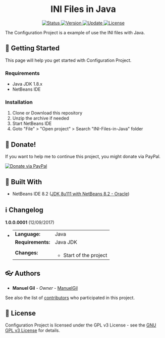 <div align="center">
	<h1> INI Files in Java </h1>
</div>

<div align="center">
	<a href="#changelog">
		<img src="https://img.shields.io/badge/stability-frozen-blue.svg" alt="Status">
	</a>
	<a href="#changelog">
		<img src="https://img.shields.io/badge/release-v1.0.0-blue.svg" alt="Version">
	</a>
	<a href="#changelog">
		<img src="https://img.shields.io/badge/update-december-yellowgreen.svg" alt="Update">
	</a>
	<a href="#license">
		<img src="https://img.shields.io/badge/license-GPL%20v3%20License-green.svg" alt="License">
	</a>
</div>

The Configuration Project is a example of use the INI files with Java.

<a name="started"></a>
## :traffic_light: Getting Started

This page will help you get started with Configuration Project.

<a name="requirements"></a>
### Requirements

  * Java JDK 1.8.x
  * NetBeans IDE

<a name="installation"></a>
### Installation

  1. Clone or Download this repository
  2. Unzip the archive if needed
  3. Start NetBeans IDE
  4. Goto "File" > "Open project" > Search "INI-Files-in-Java" folder

<a name="Donate"></a>
## :gift: Donate!

If you want to help me to continue this project, you might donate via PayPal.

<a href="https://paypal.me/ManuelFGil"><img src="https://www.paypalobjects.com/webstatic/en_US/i/btn/png/btn_donate_92x26.png" alt="Donate via PayPal"></a>

<a name="built"></a>
## :wrench: Built With

  * NetBeans IDE 8.2 ([JDK 8u111 with NetBeans 8.2 - Oracle](http://www.oracle.com/technetwork/es/java/javase/downloads/jdk-netbeans-jsp-3413139-esa.html))

<a name="changelog"></a>
## :information_source: Changelog

**1.0.0.0001** (12/09/2017)

  * <table border="0" cellpadding="4">
		<tr>
			<td>
				<strong>Language:</strong>
			</td>
			<td>
				Java
			</td>
		</tr>
		<tr>
			<td><strong>
				Requirements:
			</strong></td>
			<td>
				Java JDK
			</td>
		</tr>
		<tr>
			<td>
				<strong>Changes:</strong>
			</td>
			<td>
				<ul>
					<li>
						Start of the project
					</li>
				</ul>
			</td>
		</tr>
	</table>

<a name="authors"></a>
## :eyeglasses: Authors

  * **Manuel Gil** - *Owner* - [ManuelGil](https://github.com/ManuelGil) 

See also the list of [contributors](https://github.com/ManuelGil/INI-Files-in-Java/contributors)
 who participated in this project.

<a name="license"></a>
## :memo: License

Configuration Project is licensed under the GPL v3 License - see the
 [GNU GPL v3 License](https://www.gnu.org/licenses/gpl-3.0) for details.
